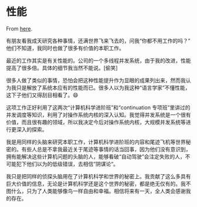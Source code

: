 # 性能

From [here](https://yinwang1.substack.com/p/68c).

有朋友看我成天研究各种事情，还满世界飞来飞去的，问我“你都不用工作的吗？” 他们不知道，我同时也做了很多有价值的本职工作。

最近的工作其实是有关性能的。公司的一个多线程并发系统，由于我的改进，性能提高了很多倍。具体的细节我当然不能说。[偷笑]

很多人做了类似的事情，恐怕会把这种性能提升作为显眼的成果列出来，然而我认为我只是解放了系统本应有的性能而已。很多人以为我这种“语言学家”不懂性能，这下子他们又得刮目相看了。😄

这项工作正好利用了这两次“计算机科学进阶班”和“continuation 专项班”里讲过的并发调度等知识，利用了对操作系统内核的深入认知。我觉得并发系统是一个很有价值，而且很有趣的领域，所以我决定今后对操作系统内核，大规模并发系统等进行更深入的探索。

我是用同样的头脑来研究本职工作，计算机科学进阶班的内容和尾迹飞机等世界秘密的。有些人总是不拿我最近关于尾迹等事情的话当回事，因为他们没有意识到，拥有能解决这些计算机问题的头脑的人，能够看破“自动驾驶”会注定失败的人，不可能犯下他们以为的低级错误，去相信”阴谋论“。

我只是把同样的侦探头脑用在了计算机科学和世界的秘密上。我贡献了这么多具有巨大价值的信息，无论是计算机科学还是这个世界的秘密，都是绝无仅有的。我不图什么，只为了人类能够像鸟一样自由和幸福。相信将来有一天，全人类会感谢我的存在。
